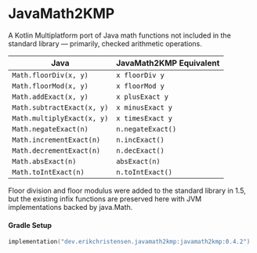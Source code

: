 # JavaMath2KMP
 A Kotlin Multiplatform port of Java math functions not included in the standard library — primarily, checked arithmetic operations.

| Java | JavaMath2KMP Equivalent |
| --- | --- |
| `Math.floorDiv(x, y)` | `x floorDiv y` |
| `Math.floorMod(x, y)` | `x floorMod y` |
| `Math.addExact(x, y)` | `x plusExact y` |
| `Math.subtractExact(x, y)` | `x minusExact y` |
| `Math.multiplyExact(x, y)` | `x timesExact y` |
| `Math.negateExact(n)` | `n.negateExact()` |
| `Math.incrementExact(n)` | `n.incExact()` |
| `Math.decrementExact(n)` | `n.decExact()` |
| `Math.absExact(n)` | `absExact(n)` |
| `Math.toIntExact(n)` | `n.toIntExact()` |

Floor division and floor modulus were added to the standard library in 1.5, but the existing infix functions are preserved here with JVM implementations backed by java.Math.

#### Gradle Setup

```kotlin
implementation("dev.erikchristensen.javamath2kmp:javamath2kmp:0.4.2")
```
